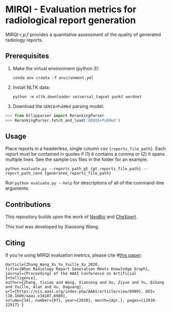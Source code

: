 # MIRQI - Evaluation metrics for radiological report generation
MIRQI-r,p,f provides a quanitative assessment of the quality of generated radiology reports. 

## Prerequisites
1. Make the virtual environment (python 3):
    
    `conda env create -f environment.yml`

2. Install NLTK data:
    
    `python -m nltk.downloader universal_tagset punkt wordnet`

3. Download the `GENIA+PubMed` parsing model:

```python
>>> from bllipparser import RerankingParser
>>> RerankingParser.fetch_and_load('GENIA+PubMed')
```

## Usage
Place reports in a headerless, single column csv `{reports_file_path}`. Each report must be contained in quotes if (1) it contains a comma or (2) it spans multiple lines. See the sample csv files in the folder for an example. 

`python evaluate.py --reports_path_gt {gt_reports_file_path} -- report_path_cand {generated_reports_file_path}`

Run `python evaluate.py --help` for descriptions of all of the command-line arguments.

## Contributions
This repository builds upon the work of [NegBio](https://negbio.readthedocs.io/en/latest/) and [CheXpert](https://stanfordmlgroup.github.io/competitions/chexpert/).

This tool was developed by Xiaosong Wang.

## Citing
If you're using MIRQI evaluation metrics, please cite 
#[this paper]():

```
@article{Zhang_Wang_Xu_Yu_Yuille_Xu_2020, 
title={When Radiology Report Generation Meets Knowledge Graph}, 
journal={Proceedings of the AAAI Conference on Artificial Intelligence}, 
author={Zhang, Yixiao and Wang, Xiaosong and Xu, Ziyue and Yu, Qihang and Yuille, Alan and Xu, Daguang},
url={https://ojs.aaai.org/index.php/AAAI/article/view/6989}, DOI={10.1609/aaai.v34i07.6989}, 
volume={34}, number={07}, year={2020}, month={Apr.}, pages={12910-12917} }
```
